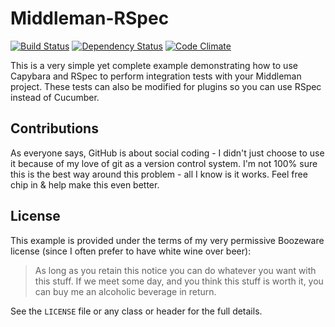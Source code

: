 # Middleman-RSpec

[![Build Status](https://travis-ci.org/simonrice/middleman-rspec.png)](https://travis-ci.org/simonrice/middleman-rspec)
[![Dependency Status](https://gemnasium.com/simonrice/middleman-rspec.png)](https://gemnasium.com/simonrice/middleman-rspec) 
[![Code Climate](https://codeclimate.com/github/simonrice/middleman-rspec.png)](https://codeclimate.com/github/simonrice/middleman-rspec)

This is a very simple yet complete example demonstrating how to use Capybara and RSpec to perform integration tests with your Middleman project.  These tests can also be modified for plugins so you can use RSpec instead of Cucumber.

## Contributions

As everyone says, GitHub is about social coding - I didn't just choose to use it because of my love of git as a version control system.  I'm not 100% sure this is the best way around this problem - all I know is it works.  Feel free chip in & help make this even better.

## License

This example is provided under the terms of my very permissive Boozeware license (since I often prefer to have white wine over beer):

> As long as you retain this notice you can do whatever you want with this stuff. If we meet some day, and you think this stuff is worth it, you can buy me an alcoholic beverage in return.

See the `LICENSE` file or any class or header for the full details.
